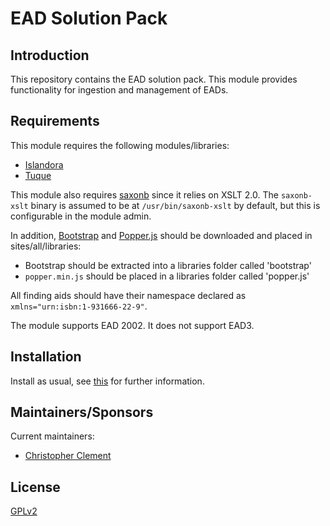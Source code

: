 # EAD Solution Pack

## Introduction

This repository contains the EAD solution pack. This module provides
functionality for ingestion and management of EADs.

## Requirements

This module requires the following modules/libraries:

* [Islandora](https://github.com/islandora/islandora)
* [Tuque](https://github.com/islandora/tuque)

This module also requires [saxonb](http://manpages.ubuntu.com/manpages/trusty/man1/saxonb-xslt.1.html) since
it relies on XSLT 2.0. The `saxonb-xslt` binary is assumed to be at `/usr/bin/saxonb-xslt` by default, but
this is configurable in the module admin.

In addition, [Bootstrap](https://getbootstrap.com/) and
[Popper.js](https://github.com/FezVrasta/popper.js) should be downloaded and
placed in sites/all/libraries:

* Bootstrap should be extracted into a libraries folder called 'bootstrap'
* `popper.min.js` should be placed in a libraries folder called 'popper.js'

All finding aids should have their namespace declared as `xmlns="urn:isbn:1-931666-22-9"`.

The module supports EAD 2002. It does not support EAD3.

## Installation

Install as usual, see
[this](https://drupal.org/documentation/install/modules-themes/modules-7) for
further information.

## Maintainers/Sponsors
Current maintainers:

* [Christopher Clement](https://github.com/Null-is-Null)

## License

[GPLv2](http://www.gnu.org/licenses/gpl-2.0.txt)
